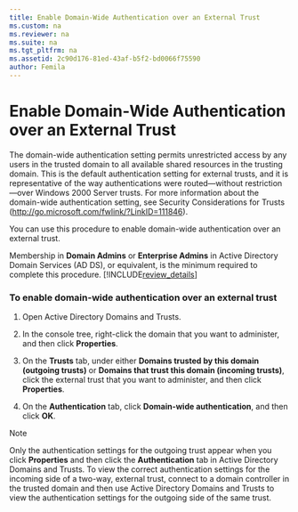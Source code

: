 ```yaml
---
title: Enable Domain-Wide Authentication over an External Trust
ms.custom: na
ms.reviewer: na
ms.suite: na
ms.tgt_pltfrm: na
ms.assetid: 2c90d176-81ed-43af-b5f2-bd0066f75590
author: Femila
---
```

# Enable Domain-Wide Authentication over an External Trust
  The domain\-wide authentication setting permits unrestricted access by any users in the trusted domain to all available shared resources in the trusting domain. This is the default authentication setting for external trusts, and it is representative of the way authentications were routed—without restriction—over Windows 2000 Server trusts. For more information about the domain\-wide authentication setting, see Security Considerations for Trusts \([http:\/\/go.microsoft.com\/fwlink\/?LinkID\=111846](http://go.microsoft.com/fwlink/?LinkID=111846)\).  
  
 You can use this procedure to enable domain\-wide authentication over an external trust.  
  
 Membership in **Domain Admins** or **Enterprise Admins** in Active Directory Domain Services \(AD DS\), or equivalent, is the minimum required to complete this procedure. [!INCLUDE[review_details](../Token/review_details_md.md)]  
  
### To enable domain\-wide authentication over an external trust  
  
1.  Open Active Directory Domains and Trusts.  
  
2.  In the console tree, right\-click the domain that you want to administer, and then click **Properties**.  
  
3.  On the **Trusts** tab, under either **Domains trusted by this domain \(outgoing trusts\)** or **Domains that trust this domain \(incoming trusts\)**, click the external trust that you want to administer, and then click **Properties**.  
  
4.  On the **Authentication** tab, click **Domain\-wide authentication**, and then click **OK**.  
  
> [!NOTE]  
>  Only the authentication settings for the outgoing trust appear when you click **Properties** and then click the **Authentication** tab in Active Directory Domains and Trusts. To view the correct authentication settings for the incoming side of a two\-way, external trust, connect to a domain controller in the trusted domain and then use Active Directory Domains and Trusts to view the authentication settings for the outgoing side of the same trust.  
  
  